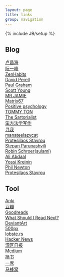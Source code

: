 ```yaml
---
layout: page
title: links
group: navigation
---
```


{% include JB/setup %}

## Blog
[卢昌海](http://www.changhai.org/index.php)<br/>
[阮一峰](http://www.ruanyifeng.com/home.html)<br/>
[ZenHabits](http://zenhabits.net/)<br/>
[David Perell](https://www.perell.com/)<br/>
[Paul Graham](http://www.paulgraham.com/)<br/>
[Scott Young](http://www.scotthyoung.com/)<br/>
[MR JAMIE](http://mrjamie.cc/)<br/>
[Matrix67](http://matrix67.com/)<br/>
[Positive psychology](http://www.positivepsychology.org/)<br/>
[TOMMY TON](http://tommyton.tumblr.com/)<br/>
[The Sartorialist](http://www.thesartorialist.com/)<br/>
[笨方法学写作](https://www.cnfeat.com/)<br/>
[寻我](https://seekbetter.me)<br/>
[manateelazycat](https://manateelazycat.github.io/index.html)<br/>
[Protesilaos Stavrou](https://protesilaos.com/)<br/>
[Stepan Parunashvili](https://stopa.io/)<br/>
[Robin Schroer(sulami)](https://blog.sulami.xyz/)<br/>
[Ali Abdaal](https://www.com/c/aliabdaal/about)<br/>
[Yossi Kreinin](https://yosefk.com/blog/)<br/>
[Phil Newton](https://www.philnewton.net/)<br/>
[Protesilaos Stavrou](https://protesilaos.com/)<br/>

## Tool
[Anki](https://apps.ankiweb.net) <br/>
[豆瓣](http://book.douban.com)<br/>
[Goodreads](http://www.goodreads.com/)<br/>
[What Should I Read Next?](http://www.whatshouldireadnext.com/)<br/>
[DeviantArt](https://www.deviantart.com/)<br/>
[500px](https://500px.com/editors)<br/>
[lobste.rs](https://lobste.rs)<br/>
[Hacker News](https://news.ycombinator.com/)<br/>
[湾区日报](https://wanqu.co/)<br/>
[Medium](https://medium.com/)<br/>
[简书](http://www.jianshu.com)<br/>
[一席](http://yixi.tv/)<br/>
[马蜂窝](http://www.mafengwo.cn/)<br/>

<!--
*# sort*
-->
